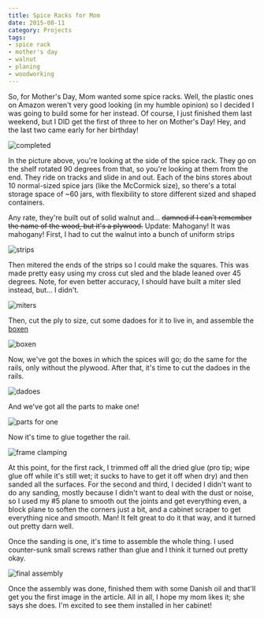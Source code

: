 ```yaml
---
title: Spice Racks for Mom
date: 2015-08-11
category: Projects
tags:
- spice rack
- mother's day
- walnut
- planing
- woodworking
---
```


So, for Mother's Day, Mom wanted some spice racks. Well, the plastic ones on Amazon weren't very good looking (in my
humble opinion) so I decided I was going to build some for her instead. Of course, I just finished them last weekend,
but I DID get the first of three to her on Mother's Day! Hey, and the last two came early for her birthday!

![completed](/assets/img/posts/spice-racks-for-mom/spice_rack_final.jpg)

In the picture above, you're looking at the side of the spice rack. They go on the shelf rotated 90 degrees from that,
so you're looking at them from the end. They ride on tracks and slide in and out. Each of the bins stores about 10 
normal-sized spice jars (like the McCormick size), so there's a total storage space of ~60 jars, with flexibility to
store different sized and shaped containers.

Any rate, they're built out of solid walnut and... <strike>damned if I can't remember the name of the wood, but it's a
plywood.</strike>
Update: Mahogany! It was mahogany!
First, I had to cut the walnut into a bunch of uniform strips

![strips](/assets/img/posts/spice-racks-for-mom/spice_rack_strips.jpg)

Then mitered the ends of the strips so I could make the squares. This was made pretty easy using my cross cut sled and
the blade leaned over 45 degrees. Note, for even better accuracy, I should have built a miter sled instead, but... I
didn't.

![miters](/assets/img/posts/spice-racks-for-mom/spice_rack_miters.jpg)

Then, cut the ply to size, cut some dadoes for it to live in, and assemble the [boxen](https://youtu.be/xkrMsPiqG6M?t=115)

![boxen](/assets/img/posts/spice-racks-for-mom/spice_rack_boxen.jpg)

Now, we've got the boxes in which the spices will go; do the same for the rails, only without the plywood. After that,
it's time to cut the dadoes in the rails.

![dadoes](/assets/img/posts/spice-racks-for-mom/spice_rack_dadoes.jpg)

And we've got all the parts to make one!

![parts for one](/assets/img/posts/spice-racks-for-mom/spice_rack_parts_for_one.jpg)

Now it's time to glue together the rail.

![frame clamping](/assets/img/posts/spice-racks-for-mom/spice_rack_frame_clamping.jpg)

At this point, for the first rack, I trimmed off all the dried glue (pro tip; wipe glue off while it's still wet; it sucks
to have to get it off when dry) and then sanded all the surfaces. For the second and third, I decided I didn't want to
do any sanding, mostly because I didn't want to deal with the dust or noise, so I used my #5 plane to smooth out the
joints and get everything even, a block plane to soften the corners just a bit, and a cabinet scraper to get everything
nice and smooth. Man! It felt great to do it that way, and it turned out pretty darn well.

Once the sanding is one, it's time to assemble the whole thing. I used counter-sunk small screws rather than glue and I
think it turned out pretty okay.

![final assembly](/assets/img/posts/spice-racks-for-mom/spice_rack_final_assembly_clamping.jpg)

Once the assembly was done, finished them with some Danish oil and that'll get you the first image in the article. All
in all, I hope my mom likes it; she says she does. I'm excited to see them installed in her cabinet!

